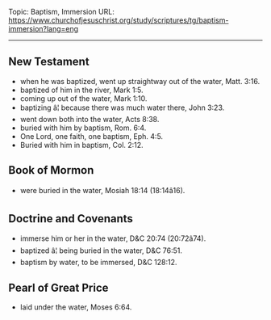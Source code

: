 Topic: Baptism, Immersion
URL: https://www.churchofjesuschrist.org/study/scriptures/tg/baptism-immersion?lang=eng

---

## New Testament

- when he was baptized, went up straightway out of the water, Matt. 3:16.
- baptized of him in the river, Mark 1:5.
- coming up out of the water, Mark 1:10.
- baptizing â¦ because there was much water there, John 3:23.
- went down both into the water, Acts 8:38.
- buried with him by baptism, Rom. 6:4.
- One Lord, one faith, one baptism, Eph. 4:5.
- Buried with him in baptism, Col. 2:12.

## Book of Mormon

- were buried in the water, Mosiah 18:14 (18:14â16).

## Doctrine and Covenants

- immerse him or her in the water, D&C 20:74 (20:72â74).
- baptized â¦ being buried in the water, D&C 76:51.
- baptism by water, to be immersed, D&C 128:12.

## Pearl of Great Price

- laid under the water, Moses 6:64.

